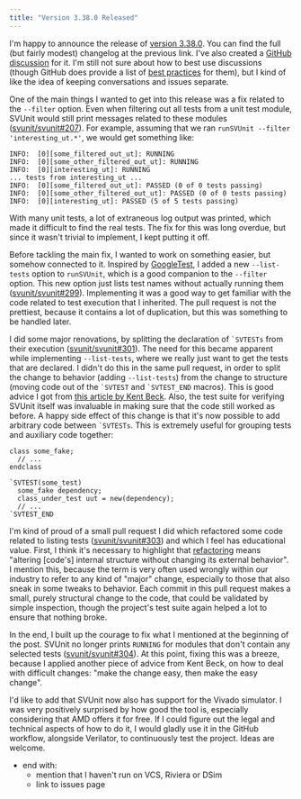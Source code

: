```yaml
---
title: "Version 3.38.0 Released"
---
```


I'm happy to announce the release of [version 3.38.0](https://github.com/svunit/svunit/releases/tag/v3.38.0).
You can find the full (but fairly modest) changelog at the previous link.
I've also created a [GitHub discussion](https://github.com/svunit/svunit/discussions/309) for it.
I'm still not sure about how to best use discussions
(though GitHub does provide a list of [best practices](https://docs.github.com/en/discussions/guides/best-practices-for-community-conversations-on-github) for them),
but I kind of like the idea of keeping conversations and issues separate.

One of the main things I wanted to get into this release was a fix related to the `--filter` option.
Even when filtering out all tests from a unit test module,
SVUnit would still print messages related to these modules ([svunit/svunit#207](https://github.com/svunit/svunit/issues/207)).
For example, assuming that we ran `runSVUnit --filter 'interesting_ut.*'`,
we would get something like:

```
INFO:  [0][some_filtered_out_ut]: RUNNING
INFO:  [0][some_other_filtered_out_ut]: RUNNING
INFO:  [0][interesting_ut]: RUNNING
... tests from interesting_ut ...
INFO:  [0][some_filtered_out_ut]: PASSED (0 of 0 tests passing)
INFO:  [0][some_other_filtered_out_ut]: PASSED (0 of 0 tests passing)
INFO:  [0][interesting_ut]: PASSED (5 of 5 tests passing)
```

With many unit tests,
a lot of extraneous log output was printed,
which made it difficult to find the real tests.
The fix for this was long overdue,
but since it wasn't trivial to implement,
I kept putting it off.

Before tackling the main fix,
I wanted to work on something easier,
but somehow connected to it.
Inspired by [GoogleTest](https://google.github.io/googletest/advanced.html#listing-test-names),
I added a new `--list-tests` option to `runSVUnit`,
which is a good companion to the `--filter` option.
This new option just lists test names without actually running them ([svunit/svunit#299](https://github.com/svunit/svunit/pull/299)).
Implementing it was a good way to get familiar with the code related to test execution that I inherited.
The pull request is not the prettiest,
because it contains a lot of duplication,
but this was something to be handled later.

I did some major renovations,
by splitting the declaration of `` `SVTESTs `` from their execution ([svunit/svunit#301](https://github.com/svunit/svunit/pull/301)).
The need for this became apparent while implementing `--list-tests`,
where we really just want to get the tests that are declared.
I didn't do this in the same pull request,
in order to split the change to behavior (adding `--list-tests`)
from the change to structure (moving code out of the `` `SVTEST `` and `` `SVTEST_END `` macros).
This is good advice I got from [this article by Kent Beck](https://tidyfirst.substack.com/p/structure-and-behavior-prs).
Also, the test suite for verifying SVUnit itself was invaluable
in making sure that the code still worked as before.
A happy side effect of this change is
that it's now possible to add arbitrary code between `` `SVTESTs ``.
This is extremely useful for grouping tests and auxiliary code together:

```
class some_fake;
  // ...
endclass

`SVTEST(some_test)
  some_fake dependency;
  class_under_test uut = new(dependency);
  // ...
`SVTEST_END
```

I'm kind of proud of a small pull request I did
which refactored some code related to listing tests ([svunit/svunit#303](https://github.com/svunit/svunit/pull/303))
and which I feel has educational value.
First, I think it's necessary to highlight that [refactoring](https://refactoring.com/) means
"altering [code's] internal structure without changing its external behavior".
I mention this,
because the term is very often used wrongly within our industry to refer to any kind of "major" change,
especially to those that also sneak in some tweaks to behavior.
Each commit in this pull request makes a small, purely structural change to the code,
that could be validated by simple inspection,
though the project's test suite again helped a lot to ensure that nothing broke.

In the end,
I built up the courage to fix what I mentioned at the beginning of the post.
SVUnit no longer prints `RUNNING` for modules that don't contain any selected tests ([svunit/svunit#304](https://github.com/svunit/svunit/pull/304)).
At this point,
fixing this was a breeze,
because I applied another piece of advice from Kent Beck,
on how to deal with difficult changes:
"make the change easy, then make the easy change".

I'd like to add that SVUnit now also has support for the Vivado simulator.
I was very positively surprised by how good the tool is,
especially considering that AMD offers it for free.
If I could figure out the legal and technical aspects of how to do it,
I would gladly use it in the GitHub workflow, alongside Verilator,
to continuously test the project. Ideas are welcome.

- end with:
  - mention that I haven't run on VCS, Riviera or DSim
  - link to issues page
